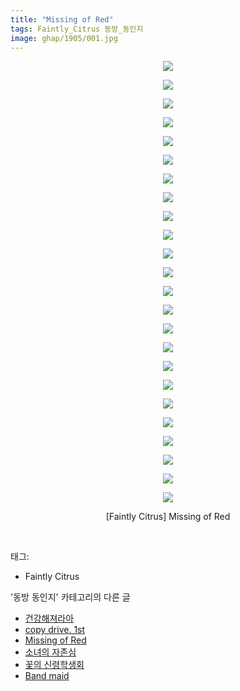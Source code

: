 ```yaml
---
title: "Missing of Red"
tags: Faintly_Citrus 동방_동인지
image: ghap/1905/001.jpg
---
```

<div class="article">
<p style="text-align: center; clear: none; float: none;"><img src="{{ site.nasurl }}/ghap/1905/001.jpg"/></p>
<p style="text-align: center; clear: none; float: none;"><img src="{{ site.nasurl }}/ghap/1905/002.jpg"/></p>
<p style="text-align: center; clear: none; float: none;"><img src="{{ site.nasurl }}/ghap/1905/003.jpg"/></p>
<p style="text-align: center; clear: none; float: none;"><img src="{{ site.nasurl }}/ghap/1905/004.jpg"/></p>
<p style="text-align: center; clear: none; float: none;"><img src="{{ site.nasurl }}/ghap/1905/005.jpg"/></p>
<p style="text-align: center; clear: none; float: none;"><img src="{{ site.nasurl }}/ghap/1905/006.jpg"/></p>
<p style="text-align: center; clear: none; float: none;"><img src="{{ site.nasurl }}/ghap/1905/007.jpg"/></p>
<p style="text-align: center; clear: none; float: none;"><img src="{{ site.nasurl }}/ghap/1905/008.jpg"/></p>
<p style="text-align: center; clear: none; float: none;"><img src="{{ site.nasurl }}/ghap/1905/009.jpg"/></p>
<p style="text-align: center; clear: none; float: none;"><img src="{{ site.nasurl }}/ghap/1905/010.jpg"/></p>
<p style="text-align: center; clear: none; float: none;"><img src="{{ site.nasurl }}/ghap/1905/011.jpg"/></p>
<p style="text-align: center; clear: none; float: none;"><img src="{{ site.nasurl }}/ghap/1905/012.jpg"/></p>
<p style="text-align: center; clear: none; float: none;"><img src="{{ site.nasurl }}/ghap/1905/013.jpg"/></p>
<p style="text-align: center; clear: none; float: none;"><img src="{{ site.nasurl }}/ghap/1905/014.jpg"/></p>
<p style="text-align: center; clear: none; float: none;"><img src="{{ site.nasurl }}/ghap/1905/015.jpg"/></p>
<p style="text-align: center; clear: none; float: none;"><img src="{{ site.nasurl }}/ghap/1905/016.jpg"/></p>
<p style="text-align: center; clear: none; float: none;"><img src="{{ site.nasurl }}/ghap/1905/017.jpg"/></p>
<p style="text-align: center; clear: none; float: none;"><img src="{{ site.nasurl }}/ghap/1905/018.jpg"/></p>
<p style="text-align: center; clear: none; float: none;"><img src="{{ site.nasurl }}/ghap/1905/019.jpg"/></p>
<p style="text-align: center; clear: none; float: none;"><img src="{{ site.nasurl }}/ghap/1905/020.jpg"/></p>
<p style="text-align: center; clear: none; float: none;"><img src="{{ site.nasurl }}/ghap/1905/021.jpg"/></p>
<p style="text-align: center; clear: none; float: none;"><img src="{{ site.nasurl }}/ghap/1905/022.jpg"/></p>
<p style="text-align: center; clear: none; float: none;"><img src="{{ site.nasurl }}/ghap/1905/023.jpg"/></p>
<p style="text-align: center; clear: none; float: none;"><img src="{{ site.nasurl }}/ghap/1905/024.jpg"/></p>
<p style="text-align: center; clear: none; float: none;">[Faintly Citrus] Missing of Red</p>
<p><br/></p>
</div><div class="tagTrail">
<p>태그: </p>
<ul>
<li>Faintly Citrus</li>
</ul>
</div><div class="another">
<p>'동방 동인지' 카테고리의 다른 글</p>
<ul>
<li><a href="/2016-08-29-ghap_1909">건강해져라아</a></li>
<li><a href="/2016-08-29-ghap_1908">copy drive. 1st</a></li>
<li><a href="/2016-08-29-ghap_1905">Missing of Red</a></li>
<li><a href="/2016-08-29-ghap_1904">소녀의 자존심</a></li>
<li><a href="/2016-08-29-ghap_1903">꽃의 신령학생회</a></li>
<li><a href="/2016-08-29-ghap_1902">Band maid</a></li>
</ul>
</div><div class="cb_module cb_fluid">
<div class="cb_wrt cb_profile">
</div><!-- commentList close -->
</div>